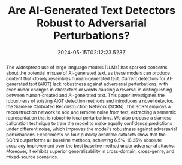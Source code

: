 ---
abstract: The widespread use of large language models (LLMs) has sparked concerns about the potential misuse of AI-generated text, as these models can produce content that closely resembles human-generated text. Current detectors for AI-generated text (AIGT) lack robustness against adversarial perturbations, with even minor changes in characters or words causing a reversal in distinguishing between human-created and AI-generated text. This paper investigates the robustness of existing AIGT detection methods and introduces a novel detector, the Siamese Calibrated Reconstruction Network (SCRN). The SCRN employs a reconstruction network to add and remove noise from text, extracting a semantic representation that is robust to local perturbations. We also propose a siamese calibration technique to train the model to make equally confidence predictions under different noise, which improves the model's robustness against adversarial perturbations. Experiments on four publicly available datasets show that the SCRN outperforms all baseline methods, achieving 6.5%-18.25% absolute accuracy improvement over the best baseline method under adversarial attacks. Moreover, it exhibits superior generalizability in cross-domain, cross-genre, and mixed-source scenarios.
slides: ""
url_pdf: ""
publication_types:
  - "1"
authors:
  - admin
  - Yuchen Zhang
  - Zhe Li
  - Yongjian You
  - Mingze Wang
  - Zhouwang Yang
author_notes: []
publication: In *The 62th Annual Meeting of the Association for Computational Linguistics (**ACL 2024**)*
summary: "We propose an robust AI-generated text detector against adversarial perturbations."
url_dataset: ""
url_project: ""
publication_short: ""
url_source: ""
url_video: ""
title: "Are AI-Generated Text Detectors Robust to Adversarial Perturbations?"
doi: ""
featured: true
tags: []
projects: []
image:
  caption: ""
  focal_point: ""
  preview_only: false
  filename: 6.png
date: 2024-05-15T02:12:23.523Z
url_slides: ""
publishDate: 2024-05-15T00:00:00.000Z
url_poster: ""
url_code: ""
---